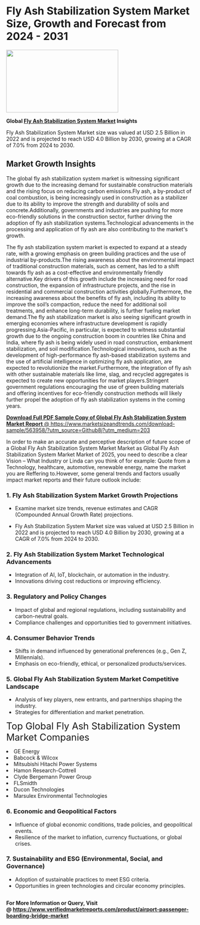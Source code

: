 <H1>Fly Ash Stabilization System Market Size, Growth and Forecast from 2024 - 2031</H1><img class="aligncenter size-medium wp-image-584254" src="https://thirdeyenews.in/wp-content/uploads/2024/09/Global-Market-Research-300x168.jpeg" alt="" width="300" height="168" /><p><strong>Global&nbsp;<a href="https://www.marketsizeandtrends.com/download-sample/563958/?utm_source=Github8j?utm_medium=203">Fly Ash Stabilization System Market</a> Insights</strong></p><p>Fly Ash Stabilization System Market size was valued at USD 2.5 Billion in 2022 and is projected to reach USD 4.0 Billion by 2030, growing at a CAGR of 7.0% from 2024 to 2030.</p><p><h2>Market Growth Insights</h2> <p>The global fly ash stabilization system market is witnessing significant growth due to the increasing demand for sustainable construction materials and the rising focus on reducing carbon emissions.Fly ash, a by-product of coal combustion, is being increasingly used in construction as a stabilizer due to its ability to improve the strength and durability of soils and concrete.Additionally, governments and industries are pushing for more eco-friendly solutions in the construction sector, further driving the adoption of fly ash stabilization systems.Technological advancements in the processing and application of fly ash are also contributing to the market's growth.</p> <p><a href="#"></a></p> <p>The fly ash stabilization system market is expected to expand at a steady rate, with a growing emphasis on green building practices and the use of industrial by-products.The rising awareness about the environmental impact of traditional construction materials, such as cement, has led to a shift towards fly ash as a cost-effective and environmentally friendly alternative.Key drivers of this growth include the increasing need for road construction, the expansion of infrastructure projects, and the rise in residential and commercial construction activities globally.Furthermore, the increasing awareness about the benefits of fly ash, including its ability to improve the soil’s compaction, reduce the need for additional soil treatments, and enhance long-term durability, is further fueling market demand.The fly ash stabilization market is also seeing significant growth in emerging economies where infrastructure development is rapidly progressing.Asia-Pacific, in particular, is expected to witness substantial growth due to the ongoing construction boom in countries like China and India, where fly ash is being widely used in road construction, embankment stabilization, and soil modification.Technological innovations, such as the development of high-performance fly ash-based stabilization systems and the use of artificial intelligence in optimizing fly ash application, are expected to revolutionize the market.Furthermore, the integration of fly ash with other sustainable materials like lime, slag, and recycled aggregates is expected to create new opportunities for market players.Stringent government regulations encouraging the use of green building materials and offering incentives for eco-friendly construction methods will likely further propel the adoption of fly ash stabilization systems in the coming years.<p><a href="#"></p><p><span class=""><strong>Download Full PDF Sample Copy of Global Fly Ash Stabilization System Market Report</strong> @ <a href="https://www.marketsizeandtrends.com/download-sample/563958/?utm_source=Github8j?utm_medium=203" target="_blank">https://www.marketsizeandtrends.com/download-sample/563958/?utm_source=Github8j?utm_medium=203</a></span></p><p>In order to make an accurate and perceptive description of future scope of a Global&nbsp;Fly Ash Stabilization System Market Market as Global&nbsp;Fly Ash Stabilization System Market Market of 2025, you need to describe a clear Vision &ndash; What Industry or Linda can you think of for example: Quote from a Technology, healthcare, automotive, renewable energy, name the market you are Reffering to.However, some general trends and factors usually impact market reports and their future outlook include:</p><h3>1.&nbsp;<strong>Fly Ash Stabilization System Market Growth Projections</strong></h3><ul><li>Examine market size trends, revenue estimates and CAGR (Compounded Annual Growth Rate) projections.</li><li><p>Fly Ash Stabilization System Market size was valued at USD 2.5 Billion in 2022 and is projected to reach USD 4.0 Billion by 2030, growing at a CAGR of 7.0% from 2024 to 2030.</p></li></ul><h3>2.&nbsp;<strong>Fly Ash Stabilization System Market Technological Advancements</strong></h3><ul><li>Integration of AI, IoT, blockchain, or automation in the industry.</li><li>Innovations driving cost reductions or improving efficiency.</li></ul><h3>3.&nbsp;<strong>Regulatory and Policy Changes</strong></h3><ul><li>Impact of global and regional regulations, including sustainability and carbon-neutral goals.</li><li>Compliance challenges and opportunities tied to government initiatives.</li></ul><h3>4.&nbsp;<strong>Consumer Behavior Trends</strong></h3><ul><li>Shifts in demand influenced by generational preferences (e.g., Gen Z, Millennials).</li><li>Emphasis on eco-friendly, ethical, or personalized products/services.</li></ul><h3>5.&nbsp;<strong>Global Fly Ash Stabilization System Market Competitive Landscape</strong></h3><ul><li>Analysis of key players, new entrants, and partnerships shaping the industry.</li><li>Strategies for differentiation and market penetration.</li></ul><p data-pm-slice="1 1 []"><span style="color: inherit; font-family: inherit; font-size: 25px;">Top Global Fly Ash Stabilization System Market Companies</span></p><div class="" data-test-id=""><p><li>GE Energy</li><li> Babcock & Wilcox</li><li> Mitsubishi Hitachi Power Systems</li><li> Hamon Research-Cottrell</li><li> Clyde Bergemann Power Group</li><li> FLSmidth</li><li> Ducon Technologies</li><li> Marsulex Environmental Technologies</li></p></div><h3>6.&nbsp;<strong>Economic and Geopolitical Factors</strong></h3><ul><li>Influence of global economic conditions, trade policies, and geopolitical events.</li><li>Resilience of the market to inflation, currency fluctuations, or global crises.</li></ul><h3>7.&nbsp;<strong>Sustainability and ESG (Environmental, Social, and Governance)</strong></h3><ul><li>Adoption of sustainable practices to meet ESG criteria.</li><li>Opportunities in green technologies and circular economy principles.</li></ul><h2><strong style="font-size: 14px;">For More Information or Query, Visit @&nbsp;</strong><a style="background-color: #ffffff; font-size: 14px;" href="https://www.marketsizeandtrends.com/report/fly-ash-stabilization-system-market/" target="_blank">https://www.verifiedmarketreports.com/product/airport-passenger-boarding-bridge-market</a></h2>